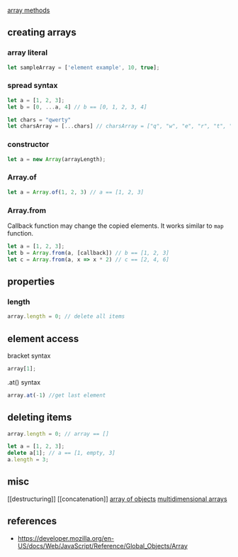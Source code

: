 [array methods](array-methods)
## creating arrays

### array literal

```js
let sampleArray = ['element example', 10, true];
```

### spread syntax

```js
let a = [1, 2, 3];
let b = [0, ...a, 4] // b == [0, 1, 2, 3, 4]
```

```js
let chars = "qwerty"
let charsArray = [...chars] // charsArray = ["q", "w", "e", "r", "t", "y"] 
```

### constructor

```js
let a = new Array(arrayLength);
```

### Array.of

```js
let a = Array.of(1, 2, 3) // a == [1, 2, 3]
```

### Array.from

Callback function may change the copied elements. It works similar to `map` function.

```js
let a = [1, 2, 3];
let b = Array.from(a, [callback]) // b == [1, 2, 3]
let c = Array.from(a, x => x * 2) // c == [2, 4, 6]
```

## properties

### length

```js
array.length = 0; // delete all items
```

## element access

bracket syntax
```javascript
array[1];
```

.at() syntax
```javascript
array.at(-1) //get last element
```

## deleting items

```js
array.length = 0; // array == []
```

```js
let a = [1, 2, 3];
delete a[1]; // a == [1, empty, 3]
a.length = 3;
```

## misc
[[destructuring]]
[[concatenation]]
[array of objects](array-of-objects)
[multidimensional arrays](multidimensional-arrays)

## references
- https://developer.mozilla.org/en-US/docs/Web/JavaScript/Reference/Global_Objects/Array